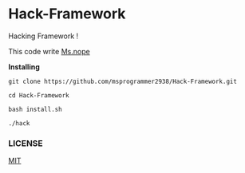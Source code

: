 # Hack-Framework
Hacking Framework !

This code write [Ms.nope](https://github.com/msprogrammer2938)

**Installing**
```
git clone https://github.com/msprogrammer2938/Hack-Framework.git

cd Hack-Framework

bash install.sh

./hack
```

### LICENSE
[MIT](https://github.com/msprogrammer2938/Hack-Framework/blob/main/LICENSE)

